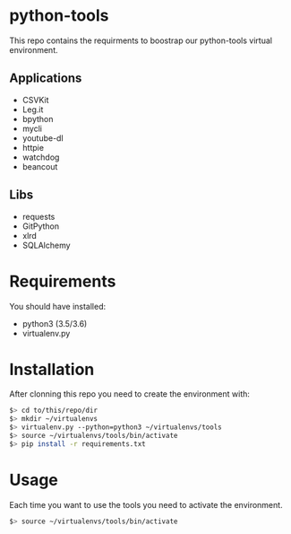 # python-tools

This repo contains the requirments to boostrap our python-tools virtual environment.

## Applications

* CSVKit
* Leg.it
* bpython
* mycli
* youtube-dl
* httpie
* watchdog
* beancout

## Libs

* requests
* GitPython
* xlrd
* SQLAlchemy

# Requirements

You should have installed:

  * python3 (3.5/3.6)
  * virtualenv.py

# Installation

After clonning this repo you need to create the environment with:

```bash
$> cd to/this/repo/dir
$> mkdir ~/virtualenvs
$> virtualenv.py --python=python3 ~/virtualenvs/tools
$> source ~/virtualenvs/tools/bin/activate
$> pip install -r requirements.txt
```

# Usage

Each time you want to use the tools you need to activate the environment.

```bash
$> source ~/virtualenvs/tools/bin/activate
```
